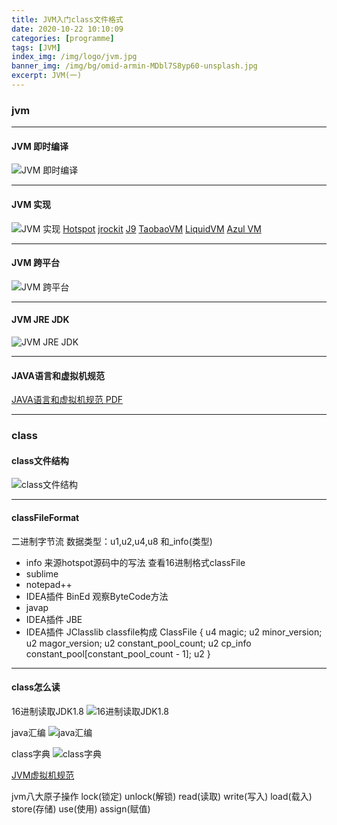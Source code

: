 ```yaml
---
title: JVM入门class文件格式
date: 2020-10-22 10:10:09
categories: [programme]
tags: [JVM]
index_img: /img/logo/jvm.jpg 
banner_img: /img/bg/omid-armin-MDbl7S8yp60-unsplash.jpg
excerpt: JVM(一)
---
```

### jvm

***
#### JVM 即时编译
![JVM 即时编译](/img/jvm/JAVA编码执行.jpg)

***
#### JVM 实现
![JVM 实现](/img/jvm/JVM实现.jpg)
[Hotspot](https://www.oracle.com/technetwork/cn/java/javase/tech/index-jsp-136373-zhs.html)
[jrockit](https://www.oracle.com/middleware/technologies/jrockit/jrockit-mission-control.html)
[J9](https://www.ibm.com/support/knowledgecenter/en/SSYKE2_7.0.0/com.ibm.java.lnx.70.doc/user/java_jvm.html)
[TaobaoVM](http://jvm.taobao.org/)
[LiquidVM](https://docs.oracle.com/cd/E11035_01/wloc10/lvm/index.html)
[Azul VM ](https://www.azul.com/)

***
#### JVM 跨平台
![JVM 跨平台 ](/img/jvm/JVM.jpg)

***
#### JVM JRE JDK
![JVM JRE JDK](/img/jvm/JDKJREJVM.jpg)

***
####  JAVA语言和虚拟机规范
[JAVA语言和虚拟机规范 PDF](https://docs.oracle.com/javase/specs/index.html)


***
### class
#### class文件结构
![class文件结构](/img/jvm/class文件结构.jpg)

***
#### classFileFormat
二进制字节流
数据类型：u1,u2,u4,u8 和_info(类型)
+ info 来源hotspot源码中的写法
查看16进制格式classFile
+ sublime 
+ notepad++
+ IDEA插件 BinEd
观察ByteCode方法
+ javap
+ IDEA插件 JBE
+ IDEA插件 JClasslib
classfile构成
ClassFile {
    u4 magic;
    u2 minor_version;
    u2 magor_version;
    u2 constant_pool_count;
    u2 cp_info constant_pool[constant_pool_count - 1];
    u2
}



***
#### class怎么读
16进制读取JDK1.8
![16进制读取JDK1.8](/img/jvm/16进制读取JDK1.8.jpg)

java汇编
![java汇编](/img/jvm/java汇编.jpg)

class字典
![class字典](/img/jvm/class字典.png)

[JVM虚拟机规范](https://docs.oracle.com/javase/specs/jvms/se8/jvms8.pdf)

jvm八大原子操作
lock(锁定)  unlock(解锁)
read(读取)  write(写入)
load(载入)  store(存储)
use(使用)   assign(赋值)